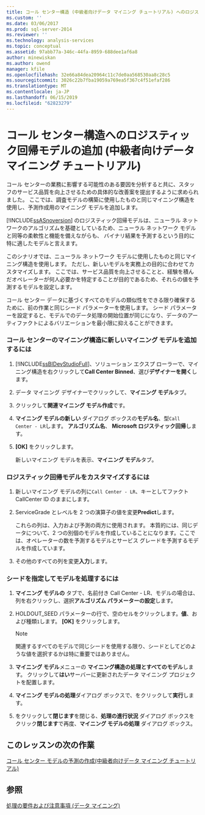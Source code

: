 ```yaml
---
title: コール センター構造 (中級者向けデータ マイニング チュートリアル) へのロジスティック回帰モデルの追加 |Microsoft Docs
ms.custom: ''
ms.date: 03/06/2017
ms.prod: sql-server-2014
ms.reviewer: ''
ms.technology: analysis-services
ms.topic: conceptual
ms.assetid: 97abb77a-346c-44fa-8959-688dee1af6a8
author: minewiskan
ms.author: owend
manager: kfile
ms.openlocfilehash: 32e66a84dea20964c11c7de0aa568530aa8c28c5
ms.sourcegitcommit: 3026c22b7fba19059a769ea5f367c4f51efaf286
ms.translationtype: MT
ms.contentlocale: ja-JP
ms.lasthandoff: 06/15/2019
ms.locfileid: "62823279"
---
```

# <a name="adding-a-logistic-regression-model-to-the-call-center-structure-intermediate-data-mining-tutorial"></a>コール センター構造へのロジスティック回帰モデルの追加 (中級者向けデータ マイニング チュートリアル)
  コール センターの業務に影響する可能性のある要因を分析すると共に、スタッフのサービス品質を向上させるための具体的な改善案を提出するように求められました。 ここでは、調査モデルの構築に使用したものと同じマイニング構造を使用し、予測作成用のマイニング モデルを追加します。  
  
 [!INCLUDE[ssASnoversion](../includes/ssasnoversion-md.md)] のロジスティック回帰モデルは、ニューラル ネットワークのアルゴリズムを基礎としているため、ニューラル ネットワーク モデルと同等の柔軟性と機能を備えながらも、 バイナリ結果を予測するという目的に特に適したモデルと言えます。  
  
 このシナリオでは、ニューラル ネットワーク モデルに使用したものと同じマイニング構造を使用します。 ただし、新しいモデルを実務上の目的に合わせてカスタマイズします。 ここでは、サービス品質を向上させることと、経験を積んだオペレーターが何人必要かを特定することが目的であるため、それらの値を予測するモデルを設定します。  
  
 コール センター データに基づくすべてのモデルの類似性をできる限り確保するために、前の作業と同じシード パラメーターを使用します。 シード パラメーターを設定すると、モデルでのデータ処理の開始位置が同じになり、データのアーティファクトによるバリエーションを最小限に抑えることができます。  
  
### <a name="to-add-a-new-mining-model-to-the-call-center-mining-structure"></a>コール センターのマイニング構造に新しいマイニング モデルを追加するには  
  
1.  [!INCLUDE[ssBIDevStudioFull](../includes/ssbidevstudiofull-md.md)]、ソリューション エクスプ ローラーで、マイニング構造を右クリックして**Call Center Binned**、選び**デザイナーを開く**します。  
  
2.  データ マイニング デザイナーでクリックして、**マイニング モデル**タブ。  
  
3.  クリックして**関連マイニング モデル作成**です。  
  
4.  **マイニング モデルの新しい** ダイアログ ボックスの**モデル名**、型`Call Center - LR`します。  **アルゴリズム名**、 **Microsoft ロジスティック回帰**します。  
  
5.  **[OK]** をクリックします。  
  
     新しいマイニング モデルを表示、**マイニング モデル**タブ。  
  
### <a name="to-customize-the-logistic-regression-model"></a>ロジスティック回帰モデルをカスタマイズするには  
  
1.  新しいマイニング モデルの列に`Call Center - LR`、キーとしてファクト CallCenter ID のままにします。  
  
2.  ServiceGrade とレベルを 2 つの演算子の値を変更**Predict**します。  
  
     これらの列は、入力および予測の両方に使用されます。 本質的には、同じデータについて、2 つの別個のモデルを作成していることになります。ここでは、オペレーターの数を予測するモデルとサービス グレードを予測するモデルを作成しています。  
  
3.  その他のすべての列を変更**入力**します。  
  
### <a name="to-specify-the-seed-and-process-the-models"></a>シードを指定してモデルを処理するには  
  
1.  **マイニング モデルの** タブで、名前付き Call Center - LR、モデルの場合は、列を右クリックし、選択**アルゴリズム パラメーターの設定**します。  
  
2.  HOLDOUT_SEED パラメーターの行で、空のセルをクリックします。**値**、および種類`1`します。 **[OK]** をクリックします。  
  
    > [!NOTE]  
    >  関連するすべてのモデルで同じシードを使用する限り、シードとしてどのような値を選択するかは特に重要ではありません。  
  
3.  **マイニング モデル**メニューの **マイニング構造の処理とすべてのモデル**します。 クリックして**はい**サーバーに更新されたデータ マイニング プロジェクトを配置します。  
  
4.  **マイニング モデルの処理**ダイアログ ボックスで、をクリックして**実行**します。  
  
5.  をクリックして**閉じます**を閉じる、**処理の進行状況** ダイアログ ボックスをクリック**閉じます**で再度、**マイニング モデルの処理** ダイアログ ボックス。  
  
## <a name="next-task-in-lesson"></a>このレッスンの次の作業  
 [コール センター モデルの予測の作成&#40;中級者向けデータ マイニング チュートリアル&#41;](../../2014/tutorials/create-predictions-call-center-models-intermediate-data-mining-tutorial.md)  
  
## <a name="see-also"></a>参照  
 [処理の要件および注意事項 &#40;データ マイニング&#41;](../../2014/analysis-services/data-mining/processing-requirements-and-considerations-data-mining.md)  
  
  

